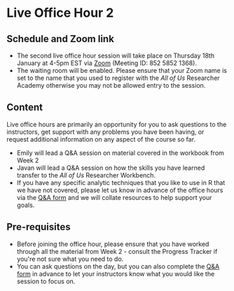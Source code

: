 
# Live Office Hour 2

## Schedule and Zoom link

* The second live office hour session will take place on Thursday 18th January at 4-5pm EST via [Zoom](https://uofglasgow.zoom.us/j/85258521368) (Meeting ID: 852 5852 1368). 
* The waiting room will be enabled. Please ensure that your Zoom name is set to the name that you used to register with the *All of Us* Researcher Academy otherwise you may not be allowed entry to the session.

## Content

Live office hours are primarily an opportunity for you to ask questions to the instructors, get support with any problems you have been having, or request additional information on any aspect of the course so far.

* Emily will lead a Q&A session on material covered in the workbook from Week 2 
* Javan will lead a Q&A session on how the skills you have learned transfer to the *All of Us* Researcher Workbench. 
* If you have any specific analytic techniques that you like to use in R that we have not covered, please let us know in advance of the office hours via the [Q&A form](https://forms.gle/bFeRK2wQkw9i3dpW6) and we will collate resources to help support your goals.

## Pre-requisites

* Before joining the office hour, please ensure that you have worked through all the material from Week 2 - consult the Progress Tracker if you're not sure what you need to do.
* You can ask questions on the day, but you can also complete the [Q&A form](https://forms.gle/bFeRK2wQkw9i3dpW6) in advance to let your instructors know what you would like the session to focus on.
